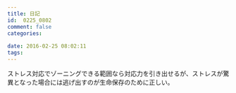 ```yaml
---
title: 日記
id:  0225_0802
comment: false
categories:
   
date: 2016-02-25 08:02:11
tags:
---
```


ストレス対応でゾーニングできる範囲なら対応力を引き出せるが、ストレスが驚異となった場合には逃げ出すのが生命保存のために正しい。